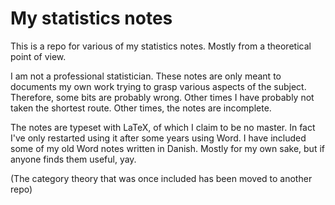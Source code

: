 # My statistics notes
This is a repo for various of my statistics notes. Mostly from a theoretical point of view.

I am not a professional statistician. These notes are only meant to documents my own work trying to grasp various aspects of the subject.
Therefore, some bits are probably wrong. Other times I have probably not taken the shortest route. Other times, the notes are incomplete.

The notes are typeset with LaTeX, of which I claim to be no master. In fact I've only restarted using it after some years using Word.
I have included some of my old Word notes written in Danish. Mostly for my own sake, but if anyone finds them useful, yay.

(The category theory that was once included has been moved to another repo)